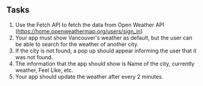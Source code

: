 ## Tasks

1. Use the Fetch API to fetch the data from Open Weather API (https://home.openweathermap.org/users/sign_in)
2. Your app must show Vancouver&#39;s weather as default, but the user can be able to search for the weather of another city.
3. If the city is not found, a pop up should appear informing the user that it was not found.
4. The information that the app should show is Name of the city, currently weather, Feel Like, etc.
5. Your app should update the weather after every 2 minutes.
